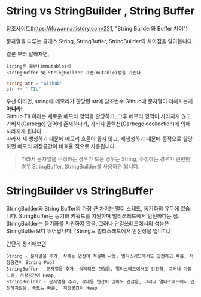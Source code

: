 # String vs StringBuilder , String Buffer

참조사이트(https://ifuwanna.tistory.com/221, "String Builder와 Buffer 차이")
<br>


문자열을 다루는 클래스 String, StringBuffer, StringBuilder의 차이점을 알아봅니다.

결론 부터 말하자면,

```
String은 불변(immutable)성   
StringBuffer 및 StringBuilder 가변(mutable)성을 가진다.
```

```C#
string str = "Github"
str += " TIL"
```

우선 이러면, string에 메모리가 할당된 str에 참조변수 Github에 문자열이 더해지는게 **아니라!**<br/>
Github TIL이라는 새로운 메모리 영역을 할당하고, 그후 메모리 영역이 사라지지 않고 가비지(Garbege) 영역에 존재하다가, 가비지 콜렉션(Garbege coollection)에 의해 사라지게 됩니다.
<br>
따라서 재 생성하기 때문에 메모리 효율이 좋지 않고, 재생성하기 때문에 동적으로 할당하면 메모리 저장공간이 비효율 적으로 사용됩니다.

> 따라서 문자열을 수정하는 경우가 드문 경우는 String, 수정하는 경우가 빈번한 경우 StringBuffer, StringBuilder를 사용하면 됩니다.

# StringBuilder vs StringBuffer

StringBuilder와 String Buffer의 가장 큰 차이는 멀티 스레드, 동기화의 유무에 있습니다. 
StringBuffer는 동기화 키워드를 지원하며 멀티쓰레드에서 안전하다는 점.
StringBuilder는 동기화를 지원하지 않음, 그러나 단일쓰레드에서의 성능은 StringBuffer보다 뛰어납니다.
(String도 멀티스레드에서 안전성을 띕니다.)

간단히 정리해보면

```
String - 문자열을 추가, 삭제등 연산이 적을때 사용, 멀티스레드에서도 안전하고 빠름, 저장공간이 String Pool
StringBuffer - 문자열을 추가, 삭제해도 괜찮음, 멀티스레드에서도 안전함, 그러나 가장 느림, 저장공간이 Heap
StringBuilder - 문자열을 추가, 삭제등 연산이 많아도 괜찮음, 그러나 멀티스레드에서 안전하지않음, 속도는 빠름,  저장공간이 Heap
```

